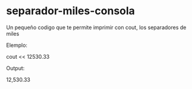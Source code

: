 # separador-miles-consola

Un pequeño codigo que te permite imprimir con cout, los separadores de miles

Elemplo:

cout << 12530.33

Output: 

12,530.33
